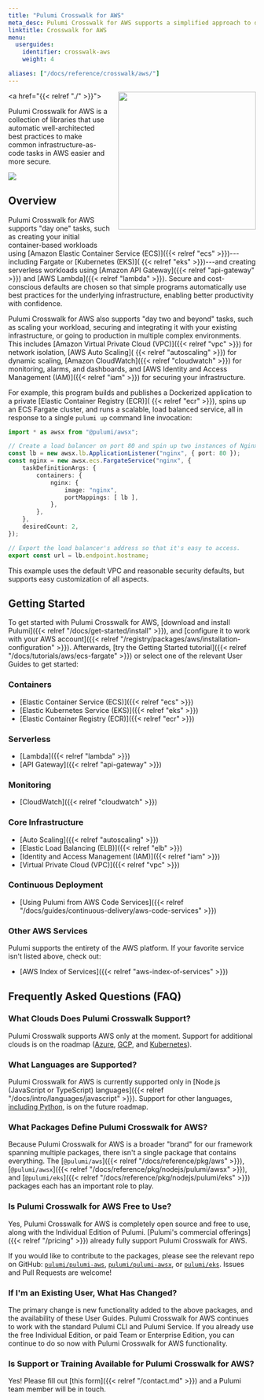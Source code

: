 ```yaml
---
title: "Pulumi Crosswalk for AWS"
meta_desc: Pulumi Crosswalk for AWS supports a simplified approach to defining and deploying cloud infrastructure.
linktitle: Crosswalk for AWS
menu:
  userguides:
    identifier: crosswalk-aws
    weight: 4

aliases: ["/docs/reference/crosswalk/aws/"]
---
```


<a href="{{< relref "./" >}}">
    <img src="/images/docs/reference/crosswalk/aws/logo.svg" align="right" width="280" style="margin: 0 0 32px 16px;">
</a>

Pulumi Crosswalk for AWS is a collection of libraries that use automatic well-architected best practices to make common infrastructure-as-code tasks in AWS easier and more secure.

<img src="/images/docs/reference/crosswalk/aws/arch.png">

## Overview

Pulumi Crosswalk for AWS supports "day one" tasks, such as creating your initial container-based workloads using
[Amazon Elastic Container Service (ECS)]({{< relref "ecs" >}})---including Fargate or [Kubernetes (EKS)](
{{< relref "eks" >}})---and creating serverless workloads using [Amazon API Gateway]({{< relref "api-gateway" >}}) and [AWS Lambda]({{< relref "lambda" >}}). Secure and cost-conscious defaults are chosen so that simple programs automatically use best practices for the underlying infrastructure, enabling better productivity with confidence.

Pulumi Crosswalk for AWS also supports "day two and beyond" tasks, such as scaling your workload, securing and
integrating it with your existing infrastructure, or going to production in multiple complex environments. This includes [Amazon Virtual Private Cloud (VPC)]({{< relref "vpc" >}}) for network isolation, [AWS Auto Scaling](
{{< relref "autoscaling" >}}) for dynamic scaling, [Amazon CloudWatch]({{< relref "cloudwatch" >}}) for
monitoring, alarms, and dashboards, and [AWS Identity and Access Management (IAM)]({{< relref "iam" >}}) for
securing your infrastructure.

For example, this program builds and publishes a Dockerized application to a private [Elastic Container Registry (ECR)](
{{< relref "ecr" >}}), spins up an ECS Fargate cluster, and runs a scalable, load balanced service, all in
response to a single `pulumi up` command line invocation:

```typescript
import * as awsx from "@pulumi/awsx";

// Create a load balancer on port 80 and spin up two instances of Nginx.
const lb = new awsx.lb.ApplicationListener("nginx", { port: 80 });
const nginx = new awsx.ecs.FargateService("nginx", {
    taskDefinitionArgs: {
        containers: {
            nginx: {
                image: "nginx",
                portMappings: [ lb ],
            },
        },
    },
    desiredCount: 2,
});

// Export the load balancer's address so that it's easy to access.
export const url = lb.endpoint.hostname;
```

This example uses the default VPC and reasonable security defaults, but supports easy customization of all aspects.

## Getting Started

To get started with Pulumi Crosswalk for AWS, [download and install Pulumi]({{< relref "/docs/get-started/install" >}}), and [configure it to work with your AWS account]({{< relref "/registry/packages/aws/installation-configuration" >}}). Afterwards,
[try the Getting Started tutorial]({{< relref "/docs/tutorials/aws/ecs-fargate" >}}) or select one of the
relevant User Guides to get started:

### Containers

* [Elastic Container Service (ECS)]({{< relref "ecs" >}})
* [Elastic Kubernetes Service (EKS)]({{< relref "eks" >}})
* [Elastic Container Registry (ECR)]({{< relref "ecr" >}})

### Serverless

* [Lambda]({{< relref "lambda" >}})
* [API Gateway]({{< relref "api-gateway" >}})

### Monitoring

* [CloudWatch]({{< relref "cloudwatch" >}})

### Core Infrastructure

* [Auto Scaling]({{< relref "autoscaling" >}})
* [Elastic Load Balancing (ELB)]({{< relref "elb" >}})
* [Identity and Access Management (IAM)]({{< relref "iam" >}})
* [Virtual Private Cloud (VPC)]({{< relref "vpc" >}})

### Continuous Deployment

* [Using Pulumi from AWS Code Services]({{< relref "/docs/guides/continuous-delivery/aws-code-services" >}})

### Other AWS Services

Pulumi supports the entirety of the AWS platform. If your favorite service isn't listed above, check out:

* [AWS Index of Services]({{< relref "aws-index-of-services" >}})

## Frequently Asked Questions (FAQ)

### What Clouds Does Pulumi Crosswalk Support?

Pulumi Crosswalk supports AWS only at the moment. Support for additional clouds is on the roadmap
([Azure](https://github.com/pulumi/pulumi-azure/issues/277), [GCP](https://github.com/pulumi/pulumi-gcp/issues/165),
and [Kubernetes](https://github.com/pulumi/pulumi-kubernetes/issues/589)).

### What Languages are Supported?

Pulumi Crosswalk for AWS is currently supported only in
[Node.js (JavaScript or TypeScript) languages]({{< relref "/docs/intro/languages/javascript" >}}). Support for other languages,
[including Python](https://github.com/pulumi/pulumi-awsx/issues/308), is on the future roadmap.

### What Packages Define Pulumi Crosswalk for AWS?

Because Pulumi Crosswalk for AWS is a broader "brand" for our framework spanning multiple packages, there isn't
a single package that contains everything. The [`@pulumi/aws`]({{< relref "/docs/reference/pkg/aws" >}}),
[`@pulumi/awsx`]({{< relref "/docs/reference/pkg/nodejs/pulumi/awsx" >}}), and
[`@pulumi/eks`]({{< relref "/docs/reference/pkg/nodejs/pulumi/eks" >}}) packages each has an important role to play.

### Is Pulumi Crosswalk for AWS Free to Use?

Yes, Pulumi Crosswalk for AWS is completely open source and free to use, along with the Individual Edition of Pulumi.
[Pulumi's commercial offerings]({{< relref "/pricing" >}}) already fully support Pulumi Crosswalk for AWS.

If you would like to contribute to the packages, please see the relevant repo on GitHub: [`pulumi/pulumi-aws`](
https://github.com/pulumi/pulumi-aws), [`pulumi/pulumi-awsx`](https://github.com/pulumi/pulumi-awsx), or
[`pulumi/eks`](https://github.com/pulumi/pulumi-eks). Issues and Pull Requests are welcome!

### If I'm an Existing User, What Has Changed?

The primary change is new functionality added to the above packages, and the availability of these User Guides.
Pulumi Crosswalk for AWS continues to work with the standard Pulumi CLI and Pulumi Service. If you already use the free Individual
Edition, or paid Team or Enterprise Edition, you can continue to do so now with Pulumi Crosswalk for AWS functionality.

### Is Support or Training Available for Pulumi Crosswalk for AWS?

Yes! Please fill out [this form]({{< relref "/contact.md" >}}) and a Pulumi team member will be in touch.
